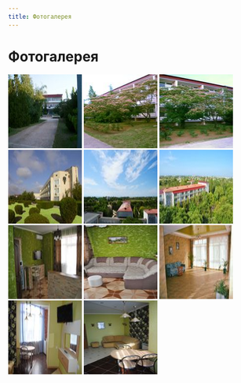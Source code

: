 ```yaml
---
title: Фотогалерея
---
```


# Фотогалерея

<div data-featherlight-gallery data-featherlight-filter="a">
    <a href="user/themes/north/images/gallery/1.jpg"> <img width=150 height=150 src="user/themes/north/images/gallery/thumbs/1.jpg" /></a>
    <a href="user/themes/north/images/gallery/2.jpg"> <img width=150 height=150 src="user/themes/north/images/gallery/thumbs/2.jpg" /></a>
    <a href="user/themes/north/images/gallery/3.jpg"> <img width=150 height=150 src="user/themes/north/images/gallery/thumbs/3.jpg" /></a>
    <a href="user/themes/north/images/gallery/4.jpg"> <img width=150 height=150 src="user/themes/north/images/gallery/thumbs/4.jpg" /></a>
    <a href="user/themes/north/images/gallery/5.jpg"> <img width=150 height=150 src="user/themes/north/images/gallery/thumbs/5.jpg" /></a>
    <a href="user/themes/north/images/gallery/6.jpg"> <img width=150 height=150 src="user/themes/north/images/gallery/thumbs/6.jpg" /></a>
    <a href="user/themes/north/images/gallery/7.jpg"> <img width=150 height=150 src="user/themes/north/images/gallery/thumbs/7.jpg" /></a>
    <a href="user/themes/north/images/gallery/8.jpg"> <img width=150 height=150 src="user/themes/north/images/gallery/thumbs/8.jpg" /></a>
    <a href="user/themes/north/images/gallery/9.jpg"> <img width=150 height=150 src="user/themes/north/images/gallery/thumbs/9.jpg" /></a>
    <a href="user/themes/north/images/gallery/10.jpg"><img width=150 height=150 src="user/themes/north/images/gallery/thumbs/10.jpg" /></a>
    <a href="user/themes/north/images/gallery/11.jpg"><img width=150 height=150 src="user/themes/north/images/gallery/thumbs/11.jpg" /></a>
</div>